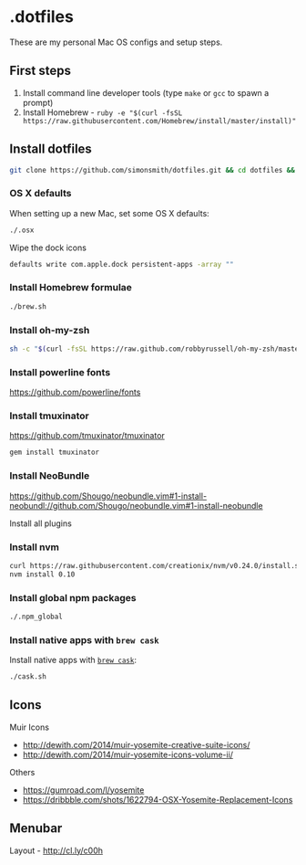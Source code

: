 # .dotfiles

These are my personal Mac OS configs and setup steps.

## First steps
1. Install command line developer tools (type `make` or `gcc` to spawn a prompt)
1. Install Homebrew - `ruby -e "$(curl -fsSL https://raw.githubusercontent.com/Homebrew/install/master/install)"`

## Install dotfiles

```bash
git clone https://github.com/simonsmith/dotfiles.git && cd dotfiles && sh bootstrap.sh
```

### OS X defaults

When setting up a new Mac, set some OS X defaults:

```bash
./.osx
```

Wipe the dock icons

```bash
defaults write com.apple.dock persistent-apps -array ""
```

### Install Homebrew formulae

```bash
./brew.sh
```

### Install oh-my-zsh

``` bash
sh -c "$(curl -fsSL https://raw.github.com/robbyrussell/oh-my-zsh/master/tools/install.sh)"
```

### Install powerline fonts

https://github.com/powerline/fonts

### Install tmuxinator

https://github.com/tmuxinator/tmuxinator

```bash
gem install tmuxinator
```

### Install NeoBundle

https://github.com/Shougo/neobundle.vim#1-install-neobundl://github.com/Shougo/neobundle.vim#1-install-neobundle

Install all plugins

### Install nvm

``` bash
curl https://raw.githubusercontent.com/creationix/nvm/v0.24.0/install.sh | bash
nvm install 0.10
```

### Install global npm packages

```bash
./.npm_global
```

### Install native apps with `brew cask`

Install native apps with [`brew cask`](https://github.com/phinze/homebrew-cask):

```bash
./cask.sh
```

## Icons

Muir Icons
 - http://dewith.com/2014/muir-yosemite-creative-suite-icons/
 - http://dewith.com/2014/muir-yosemite-icons-volume-ii/

Others
 - https://gumroad.com/l/yosemite
 - https://dribbble.com/shots/1622794-OSX-Yosemite-Replacement-Icons


## Menubar

Layout - http://cl.ly/c00h
